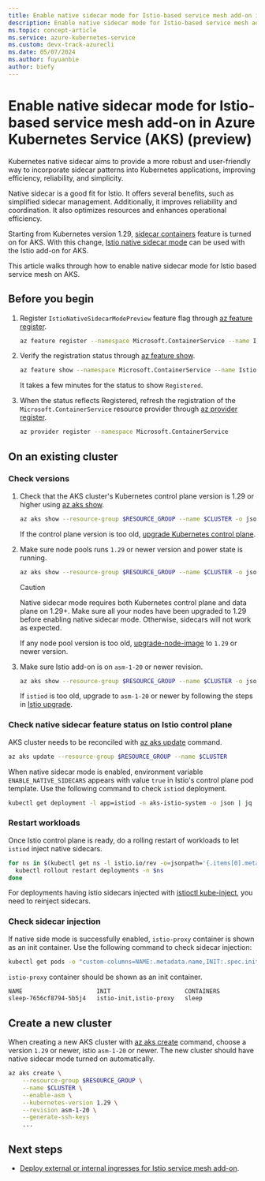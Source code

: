 ```yaml
---
title: Enable native sidecar mode for Istio-based service mesh add-on in Azure Kubernetes Service (AKS) (preview)
description: Enable native sidecar mode for Istio-based service mesh add-on in Azure Kubernetes Service (AKS) (preview).
ms.topic: concept-article
ms.service: azure-kubernetes-service
ms.custom: devx-track-azurecli
ms.date: 05/07/2024
ms.author: fuyuanbie
author: biefy
---
```


# Enable native sidecar mode for Istio-based service mesh add-on in Azure Kubernetes Service (AKS) (preview)

Kubernetes native sidecar aims to provide a more robust and user-friendly way to incorporate sidecar patterns into Kubernetes applications, improving efficiency, reliability, and simplicity.

Native sidecar is a good fit for Istio. It offers several benefits, such as simplified sidecar management. Additionally, it improves reliability and coordination. It also optimizes resources and enhances operational efficiency.

Starting from Kubernetes version 1.29, [sidecar containers][k8s-native-sidecar-support] feature is turned on for AKS. With this change, [Istio native sidecar mode][istio-native-sidecar-support] can be used with the Istio add-on for AKS.

This article walks through how to enable native sidecar mode for Istio based service mesh on AKS.

## Before you begin

1. Register `IstioNativeSidecarModePreview` feature flag through [az feature register][az-feature-register].

    ```bash
    az feature register --namespace Microsoft.ContainerService --name IstioNativeSidecarModePreview
    ```

2. Verify the registration status through [az feature show][az-feature-show].

    ```bash
    az feature show --namespace Microsoft.ContainerService --name IstioNativeSidecarModePreview
    ```

    It takes a few minutes for the status to show `Registered`.

3. When the status reflects Registered, refresh the registration of the `Microsoft.ContainerService` resource provider through [az provider register][az-provider-register].

    ```bash
    az provider register --namespace Microsoft.ContainerService
    ```

## On an existing cluster

### Check versions

1. Check that the AKS cluster's Kubernetes control plane version is 1.29 or higher using [az aks show][az-aks-show].

   ```bash
   az aks show --resource-group $RESOURCE_GROUP --name $CLUSTER -o json | jq ".kubernetesVersion"
   ```

   If the control plane version is too old, [upgrade Kubernetes control plane][upgrade-aks-cluster].

2. Make sure node pools runs `1.29` or newer version and power state is running.

   ```bash
   az aks show --resource-group $RESOURCE_GROUP --name $CLUSTER -o json | jq ".agentPoolProfiles[] | { currentOrchestratorVersion, powerState}"
   ```

   > [!CAUTION]
   > Native sidecar mode requires both Kubernetes control plane and data plane on 1.29+. Make sure all your nodes have been upgraded to 1.29 before enabling native sidecar mode. Otherwise, sidecars will not work as expected.

   If any node pool version is too old, [upgrade-node-image][upgrade-node-image] to `1.29` or newer version.

3. Make sure Istio add-on is on `asm-1-20` or newer revision.

   ```bash
   az aks show --resource-group $RESOURCE_GROUP --name $CLUSTER -o json | jq ".serviceMeshProfile.istio.revisions"
   ```

   If `istiod` is too old, upgrade to `asm-1-20` or newer by following the steps in [Istio upgrade][istio-upgrade].


### Check native sidecar feature status on Istio control plane

AKS cluster needs to be reconciled with [az aks update][az-aks-update] command.

```bash
az aks update --resource-group $RESOURCE_GROUP --name $CLUSTER
```

When native sidecar mode is enabled, environment variable `ENABLE_NATIVE_SIDECARS` appears with value `true` in Istio's control plane pod template. Use the following command to check `istiod` deployment.

```bash
kubectl get deployment -l app=istiod -n aks-istio-system -o json | jq '.items[].spec.template.spec.containers[].env[] | select(.name=="ENABLE_NATIVE_SIDECARS")'
```

### Restart workloads

Once Istio control plane is ready, do a rolling restart of workloads to let `istiod` inject native sidecars.

```bash
for ns in $(kubectl get ns -l istio.io/rev -o=jsonpath='{.items[0].metadata.name}'); do
  kubectl rollout restart deployments -n $ns
done
```

For deployments having istio sidecars injected with [istioctl kube-inject][istioctl-kube-inject], you need to reinject sidecars.

### Check sidecar injection

If native side mode is successfully enabled, `istio-proxy` container is shown as an init container. Use the following command to check sidecar injection:

```bash
kubectl get pods -o "custom-columns=NAME:.metadata.name,INIT:.spec.initContainers[*].name,CONTAINERS:.spec.containers[*].name"
```

`istio-proxy` container should be shown as an init container.

```bash
NAME                     INIT                     CONTAINERS
sleep-7656cf8794-5b5j4   istio-init,istio-proxy   sleep
```

## Create a new cluster

When creating a new AKS cluster with [az aks create][az-aks-create] command, choose a version `1.29` or newer, istio `asm-1-20` or newer. The new cluster should have native sidecar mode turned on automatically.

```bash
az aks create \
    --resource-group $RESOURCE_GROUP \
    --name $CLUSTER \
    --enable-asm \
    --kubernetes-version 1.29 \
    --revision asm-1-20 \
    --generate-ssh-keys    
    ...
```

## Next steps

* [Deploy external or internal ingresses for Istio service mesh add-on][istio-deploy-ingress].

<!--- External Links --->
[istio-native-sidecar-support]: https://istio.io/latest/blog/2023/native-sidecars/
[istioctl-kube-inject]: https://istio.io/latest/docs/reference/commands/istioctl/#istioctl-kube-inject
[k8s-native-sidecar-support]: https://kubernetes.io/blog/2023/08/25/native-sidecar-containers/

<!--- Internal Links --->
[az-aks-create]: /cli/azure/aks#az_aks_create
[az-aks-show]: /cli/azure/aks#az_aks_show
[az-aks-update]: /cli/azure/aks#az_aks_update
[az-feature-register]: /cli/azure/feature#az-feature-register
[az-feature-show]: /cli/azure/feature#az-feature-show
[az-provider-register]: /cli/azure/provider#az-provider-register
[istio-deploy-ingress]: ./istio-deploy-ingress.md
[istio-upgrade]: ./istio-upgrade.md
[upgrade-aks-cluster]: ./upgrade-aks-cluster.md
[upgrade-node-image]: ./node-image-upgrade.md
